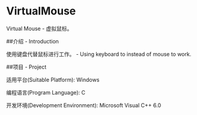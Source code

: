 VirtualMouse
============

Virtual Mouse - 虚拟鼠标。

##介绍 - Introduction

使用键盘代替鼠标进行工作。 - Using keyboard to instead of mouse to work.

##项目 - Project

适用平台(Suitable Platform): Windows

编程语言(Program Language): C

开发环境(Development Environment): Microsoft Visual C++ 6.0
